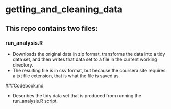 getting_and_cleaning_data
=========================

## This repo contains two files:
### run_analysis.R
* Downloads the original data in zip format, transforms the data into a tidy data set, and then writes that data set to a file in the current working directory.
* The resulting file is in csv format, but because the coursera site requires a txt file extension, that is what the file is saved as.

###Codebook.md
* Describes the tidy data set that is produced from running the run_analysis.R script.
